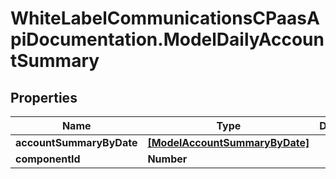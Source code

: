 # WhiteLabelCommunicationsCPaasApiDocumentation.ModelDailyAccountSummary

## Properties

Name | Type | Description | Notes
------------ | ------------- | ------------- | -------------
**accountSummaryByDate** | [**[ModelAccountSummaryByDate]**](ModelAccountSummaryByDate.md) |  | [optional] 
**componentId** | **Number** |  | [optional] 


